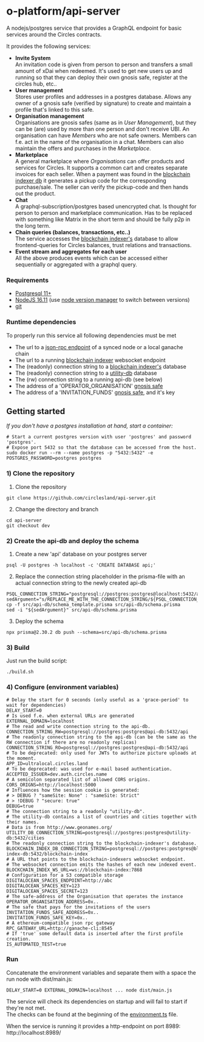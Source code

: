 # o-platform/api-server
A nodejs/postgres service that provides a GraphQL endpoint for basic services around the Circles contracts.

It provides the following services:
* **Invite System**  
An invitation code is given from person to person and transfers a small amount of xDai when redeemed. It's used to get new users up and running so that they can deploy their own gnosis safe, register at the circles hub, etc..
* **User management**  
Stores user profiles and addresses in a postgres database. Allows any owner of a gnosis safe (verified by signature) to create and maintain a profile that's linked to this safe.
* **Organisation management**  
Organisations are gnosis safes (same as in _User Management_), but they can be (are) used by more than one person and don't receive UBI. An organisation can have _Members_ who are not safe owners. Members can f.e. act in the name of the organisation in a chat. Members can also maintain the offers and purchases in the _Marketplace_.  
* **Marketplace**  
A general marketplace where _Organisations_ can offer products and services for Circles. It supports a common cart and creates separate invoices for each seller. When a payment was found in the [blockchain indexer db](https://github.com/circlesland/blockchain-indexer) it generates a pickup code for the corresponding purchase/sale. The seller can verify the pickup-code and then hands out the product.
* **Chat**  
A graphql-subscription/postgres based unencrypted chat. Is thought for person to person and marketplace communication. Has to be replaced with something like Matrix in the short term and should be fully p2p in the long term.
* **Chain queries (balances, transactions, etc..)**  
The service accesses the [blockchain indexer's](https://github.com/circlesland/blockchain-indexer/blob/dev/CirclesLand.BlockchainIndexer/Schema.sql) database to allow frontend-queries for Circles balances, trust relations and transactions.
* **Event stream and aggregates for each user**  
All the above produces events which can be accessed either sequentially or aggregated with a graphql query.

### Requirements
* [Postgresql 11+](https://www.postgresql.org/)
* [NodeJS 16.11](https://nodejs.org/download/release/v16.11.1/) (use [node version manager](https://github.com/nvm-sh/nvm) to switch between versions)
* [git](https://git-scm.com/downloads)

### Runtime dependencies
To properly run this service all following dependencies must be met
* The url to a [json-rpc endpoint](https://www.jsonrpc.org/specification) of a synced node or a local ganache chain
* The url to a running [blockchain indexer](https://github.com/circlesland/blockchain-indexer) websocket endpoint
* The (readonly) connection string to a [blockchain indexer's](https://github.com/circlesland/blockchain-indexer) database
* The (readonly) connection string to a [utility-db](https://github.com/circlesland/utility_db/pkgs/container/utility_db) database
* The (rw) connection string to a running api-db (see below)
* The address of a 'OPERATOR_ORGANISATION' [gnosis safe](https://github.com/gnosis/safe-contracts)
* The address of a 'INVITATION_FUNDS' [gnosis safe](https://github.com/gnosis/safe-contracts), and it's key 

## Getting started
_If you don't have a postgres installation at hand, start a container:_
```shell
# Start a current postgres version with user 'postgres' and password 'postgres'. 
# Expose port 5432 so that the database can be accessed from the host.
sudo docker run --rm --name postgres -p "5432:5432" -e POSTGRES_PASSWORD=postgres postgres
```
### 1) Clone the repository
1. Clone the repository
```shell
git clone https://github.com/circlesland/api-server.git
```
2. Change the directory and branch
```shell
cd api-server
git checkout dev
```
### 2) Create the api-db and deploy the schema
1. Create a new 'api' database on your postgres server
```shell
psql -U postgres -h localhost -c 'CREATE DATABASE api;'
```

2. Replace the connection string placeholder in the prisma-file with an actual connection string to the newly created api-db
```shell
PSQL_CONNECTION_STRING="postgresql://postgres:postgres@localhost:5432/api"
sedArgument="s/REPLACE_ME_WITH_THE_CONNECTION_STRING/${PSQL_CONNECTION_STRING//\//\\/}/g"
cp -f src/api-db/schema_template.prisma src/api-db/schema.prisma
sed -i "${sedArgument}" src/api-db/schema.prisma
```

3. Deploy the schema
```shell
npx prisma@2.30.2 db push --schema=src/api-db/schema.prisma
```

### 3) Build
Just run the build script:
```shell
./build.sh
```

### 4) Configure (environment variables)

```shell
# Delay the start for 0 seconds (only useful as a 'grace-period' to wait for dependencies)
DELAY_START=0
# Is used f.e. when external URLs are generated
EXTERNAL_DOMAIN=localhost
# The read and write connection string to the api-db.
CONNECTION_STRING_RW=postgresql://postgres:postgres@api-db:5432/api
# The readonly connection string to the api-db (can be the same as the RW connection if there are no readonly replicas)
CONNECTION_STRING_RO=postgresql://postgres:postgres@api-db:5432/api
# To be deprecated: only used for JWTs to authorize picture uploads at the moment.
APP_ID=ultralocal.circles.land
# To be deprecated: was used for e-mail based authentication.
ACCEPTED_ISSUER=dev.auth.circles.name
# A semicolon separated list of allowed CORS origins.
CORS_ORIGNS=http://localhost:5000
# Influences how the session cookie is generated:
# > DEBUG ? "sameSite: None" : "sameSite: Strict"
# > !DEBUG ? "secure: true"
DEBUG=true
# The connection string to a readonly "utility-db".
# The utility-db contains a list of countries and cities together with their names.
# Data is from http://www.geonames.org/
UTILITY_DB_CONNECTION_STRING=postgresql://postgres:postgres@utility-db:5432/cities
# The readonly connection string to the blockchain-indexer's database.
BLOCKCHAIN_INDEX_DB_CONNECTION_STRING=postgresql://postgres:postgres@blockchain-index-db:5432/blockchain-index
# A URL that points to the blockchain-indexers websocket endpoint.
# The websocket connection emits the hashes of each new indexed event.
BLOCKCHAIN_INDEX_WS_URL=ws://blockchain-index:7868
# Configuration for a S3 compatible storage
DIGITALOCEAN_SPACES_ENDPOINT=http://abc
DIGITALOCEAN_SPACES_KEY=123
DIGITALOCEAN_SPACES_SECRET=123
# The safe-address of the Organisation that operates the instance
OPERATOR_ORGANISATION_ADDRESS=0x..
# The safe that pays for the invitations of the users
INVITATION_FUNDS_SAFE_ADDRESS=0x..
INVITATION_FUNDS_SAFE_KEY=0x..
# A ethereum-compatible json rpc gateway  
RPC_GATEWAY_URL=http://ganache-cli:8545
# If 'true' some default data is inserted after the first profile creation.
IS_AUTOMATED_TEST=true
```

### Run
Concatenate the environment variables and separate them with a space the run node with dist/main.js:
```shell
DELAY_START=0 EXTERNAL_DOMAIN=localhost ... node dist/main.js
```
The service will check its dependencies on startup and will fail to start if they're not met.  
The checks can be found at the beginning of the [environment.ts](https://github.com/circlesland/api-server/blob/dev/src/environment.ts) file.

When the service is running it provides a http-endpoint on port 8989:  
http://localhost:8989/
